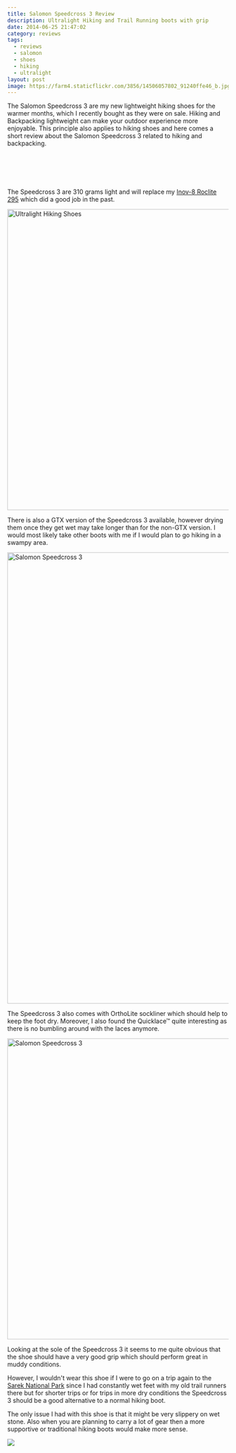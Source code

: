 ```yaml
---
title: Salomon Speedcross 3 Review
description: Ultralight Hiking and Trail Running boots with grip
date: 2014-06-25 21:47:02
category: reviews
tags:
  - reviews
  - salomon
  - shoes
  - hiking
  - ultralight
layout: post
image: https://farm4.staticflickr.com/3856/14506057802_91240ffe46_b.jpg
---
```


The Salomon Speedcross 3 are my new lightweight hiking shoes for the warmer months, which I recently bought as they were on sale. Hiking and Backpacking lightweight can make your outdoor experience more enjoyable. This principle also applies to hiking shoes and here comes a short review about the Salomon Speedcross 3 related to hiking and backpacking.

<amp-img src="https://farm4.staticflickr.com/3856/14506057802_91240ffe46_b.jpg" layout="responsive" width="1024" height="683" alt="Salomon Speedcross 3"></amp-img>
<br>
<!--more-->

<br>
<script src="//z-na.amazon-adsystem.com/widgets/onejs?MarketPlace=US&adInstanceId=cc781bfd-577f-4efb-9da6-75cb9fc7d1c2"></script>
<br>

The Speedcross 3 are 310 grams light and will replace my <a href="http://hikeventures.com/gear-review-inov-8-roclite-295/" target="_self">Inov-8 Roclite 295</a> which did a good job in the past.

<a href="https://www.flickr.com/photos/90204224@N07/14320584987" title="Ultralight Hiking Shoes"><img src="https://farm4.staticflickr.com/3840/14320584987_4105291d21_b.jpg" width="1024" height="683" alt="Ultralight Hiking Shoes"></a>

There is also a GTX version of the Speedcross 3 available, however drying them once they get wet may take longer than for the non-GTX version.
I would most likely take other boots with me if I would plan to go hiking in a swampy area.

<a href="https://www.flickr.com/photos/90204224@N07/14503675651" title="Salomon Speedcross 3"><img src="https://farm3.staticflickr.com/2902/14503675651_20740f0ee9_b.jpg" width="683" height="1024" alt="Salomon Speedcross 3"></a>

The Speedcross 3 also comes with OrthoLite sockliner which should help to keep the foot dry.
Moreover, I also found the Quicklace™ quite interesting as there is no bumbling around with the laces anymore.

<a href="https://www.flickr.com/photos/90204224@N07/14527233603" title="Salomon Speedcross "><img src="https://farm4.staticflickr.com/3860/14527233603_b5ddb6f106_b.jpg" width="1024" height="683" alt="Salomon Speedcross 3"></a>

Looking at the sole of the Speedcross 3 it seems to me quite obvious that the shoe should have a very good grip which should perform great in muddy conditions.

However, I wouldn't wear this shoe if I were to go on a trip again to the <a href="http://www.hikeventures.com/hiking-and-packrafting-in-sarek-day-1/">Sarek National Park</a> since I had constantly wet feet with my old trail runners there but for shorter trips or for trips in more dry conditions the Speedcross 3 should be a good alternative to a normal hiking boot.

The only issue I had with this shoe is that it might be very slippery on wet stone. Also when you are planning to carry a lot of gear then a more supportive or traditional hiking boots would make more sense.

<a href="http://amzn.to/2uUMUe2" target="_blank" rel="nofollow"><img src="http://www.hikeventures.com/buy.gif"></a>
